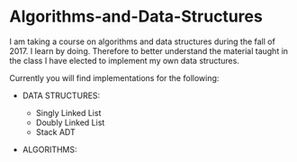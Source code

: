 # Algorithms-and-Data-Structures

I am taking a course on algorithms and data structures during the fall of 2017. 
I learn by doing. Therefore to better understand the material taught in the 
class I have elected to implement my own data structures.

Currently you will find implementations for the following:

* DATA STRUCTURES:
  * Singly Linked List
  * Doubly Linked List
  * Stack ADT

* ALGORITHMS:
